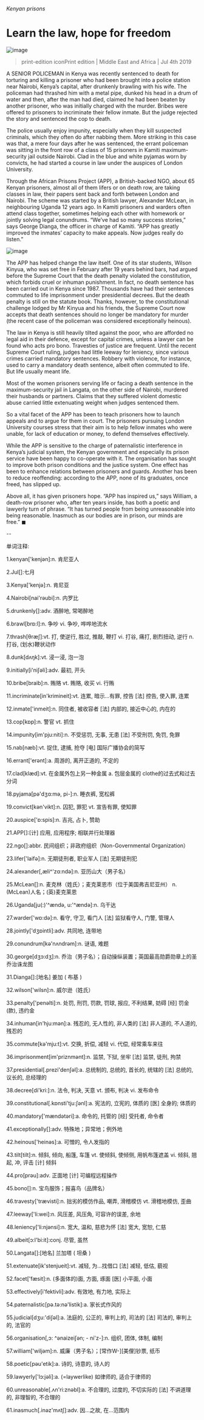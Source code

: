 ###### Kenyan prisons
# Learn the law, hope for freedom 
![image](images/20190706_MAP502.jpg) 
> print-edition iconPrint edition | Middle East and Africa | Jul 4th 2019 
A SENIOR POLICEMAN in Kenya was recently sentenced to death for torturing and killing a prisoner who had been brought into a police station near Nairobi, Kenya’s capital, after drunkenly brawling with his wife. The policeman had thrashed him with a metal pipe, dunked his head in a drum of water and then, after the man had died, claimed he had been beaten by another prisoner, who was initially charged with the murder. Bribes were offered to prisoners to incriminate their fellow inmate. But the judge rejected the story and sentenced the cop to death. 
The police usually enjoy impunity, especially when they kill suspected criminals, which they often do after nabbing them. More striking in this case was that, a mere four days after he was sentenced, the errant policeman was sitting in the front row of a class of 15 prisoners in Kamiti maximum-security jail outside Nairobi. Clad in the blue and white pyjamas worn by convicts, he had started a course in law under the auspices of London University. 
Through the African Prisons Project (APP), a British-backed NGO, about 65 Kenyan prisoners, almost all of them lifers or on death row, are taking classes in law, their papers sent back and forth between London and Nairobi. The scheme was started by a British lawyer, Alexander McLean, in neighbouring Uganda 12 years ago. In Kamiti prisoners and warders often attend class together, sometimes helping each other with homework or jointly solving legal conundrums. “We’ve had so many success stories,” says George Dianga, the officer in charge of Kamiti. “APP has greatly improved the inmates’ capacity to make appeals. Now judges really do listen.” 
![image](images/20190706_MAC362.png) 
The APP has helped change the law itself. One of its star students, Wilson Kinyua, who was set free in February after 19 years behind bars, had argued before the Supreme Court that the death penalty violated the constitution, which forbids cruel or inhuman punishment. In fact, no death sentence has been carried out in Kenya since 1987. Thousands have had their sentences commuted to life imprisonment under presidential decrees. But the death penalty is still on the statute book. Thanks, however, to the constitutional challenge lodged by Mr Kinyua and his friends, the Supreme Court now accepts that death sentences should no longer be mandatory for murder (the recent case of the policeman was considered exceptionally heinous). 
The law in Kenya is still heavily tilted against the poor, who are afforded no legal aid in their defence, except for capital crimes, unless a lawyer can be found who acts pro bono. Travesties of justice are frequent. Until the recent Supreme Court ruling, judges had little leeway for leniency, since various crimes carried mandatory sentences. Robbery with violence, for instance, used to carry a mandatory death sentence, albeit often commuted to life. But life usually meant life. 
Most of the women prisoners serving life or facing a death sentence in the maximum-security jail in Langata, on the other side of Nairobi, murdered their husbands or partners. Claims that they suffered violent domestic abuse carried little extenuating weight when judges sentenced them. 
So a vital facet of the APP has been to teach prisoners how to launch appeals and to argue for them in court. The prisoners pursuing London University courses stress that their aim is to help fellow inmates who were unable, for lack of education or money, to defend themselves effectively. 
While the APP is sensitive to the charge of paternalistic interference in Kenya’s judicial system, the Kenyan government and especially its prison service have been happy to co-operate with it. The organisation has sought to improve both prison conditions and the justice system. One effect has been to enhance relations between prisoners and guards. Another has been to reduce reoffending: according to the APP, none of its graduates, once freed, has slipped up. 
Above all, it has given prisoners hope. “APP has inspired us,” says William, a death-row prisoner who, after ten years inside, has both a poetic and lawyerly turn of phrase. “It has turned people from being unreasonable into being reasonable. Inasmuch as our bodies are in prison, our minds are free.” ◼ 
-- 
 单词注释:
1.kenyan['kenjәn]:n. 肯尼亚人 
2.Jul[]:七月 
3.Kenya['kenjә]:n. 肯尼亚 
4.Nairobi[nai'rәubi]:n. 内罗比 
5.drunkenly[]:adv. 酒醉地, 常喝醉地 
6.brawl[brɒ:l]:n. 争吵 vi. 争吵, 哗哗地流水 
7.thrash[θræʃ]:vt. 打, 使逆行, 胜过, 推敲, 鞭打 vi. 打谷, 痛打, 剧烈扭动, 逆行 n. 打谷, (划水)鞭状动作 
8.dunk[dʌŋk]:vt. 浸一浸, 泡一泡 
9.initially[i'niʃәli]:adv. 最初, 开头 
10.bribe[braib]:n. 贿赂 vt. 贿赂, 收买 vi. 行贿 
11.incriminate[in'krimineit]:vt. 连累, 暗示...有罪, 控告 [法] 控告, 使入罪, 连累 
12.inmate['inmeit]:n. 同住者, 被收容者 [法] 内部的, 接近中心的, 内在的 
13.cop[kɒp]:n. 警官 vt. 抓住 
14.impunity[im'pju:niti]:n. 不受惩罚, 无事, 无患 [法] 不受刑罚, 免罚, 免罪 
15.nab[næb]:vt. 捉住, 逮捕, 抢夺 [电] 国际广播协会的简写 
16.errant['erәnt]:a. 周游的, 离开正道的, 不定的 
17.clad[klæd]:vt. 在金属外包上另一种金属 a. 包层金属的 clothe的过去式和过去分词 
18.pyjama[pә'dʒɑ:mә, pi-]:n. 睡衣裤, 宽松裤 
19.convict[kәn'vikt]:n. 囚犯, 罪犯 vt. 宣告有罪, 使知罪 
20.auspice['ɒ:spis]:n. 吉兆, 占卜, 赞助 
21.APP[]:[计] 应用, 应用程序; 相联并行处理器 
22.ngo[]:abbr. 民间组织；非政府组织（Non-Governmental Organization） 
23.lifer['laifә]:n. 无期徒刑者, 职业军人 [法] 无期徒刑犯 
24.alexander[,æli^'zɑ:ndә]:n. 亚历山大（男子名） 
25.McLean[]:n. 麦克林（姓氏）；麦克莱恩市（位于美国弗吉尼亚州） n. (McLean)人名；(英)麦克莱恩 
26.Uganda[ju(:)'^ændә, u:'^ændә]:n. 乌干达 
27.warder['wɒ:dә]:n. 看守, 守卫, 看门人 [法] 监狱看守人, 门警, 管理人 
28.jointly['dʒɒintli]:adv. 共同地, 连带地 
29.conundrum[kә'nʌndrәm]:n. 谜语, 难题 
30.george[dʒɔ:dʒ]:n. 乔治（男子名）；自动操纵装置；英国最高勋爵勋章上的圣乔治诛龙图 
31.Dianga[]:[地名] 姜加 ( 布基 ) 
32.wilson['wilsn]:n. 威尔逊（姓氏） 
33.penalty['penәlti]:n. 处罚, 刑罚, 罚款, 罚球, 报应, 不利结果, 妨碍 [经] 罚金(款), 违约金 
34.inhuman[in'hju:mәn]:a. 残忍的, 无人性的, 非人类的 [法] 非人道的, 不人道的, 残忍的 
35.commute[kә'mju:t]:vt. 交换, 折偿, 减轻 vi. 代偿, 经常乘车来往 
36.imprisonment[im'priznmәnt]:n. 监禁, 下狱, 坐牢 [法] 监禁, 徒刑, 拘禁 
37.presidential[.prezi'denʃәl]:a. 总统制的, 总统的, 首长的, 统辖的 [法] 总统的, 议长的, 总经理的 
38.decree[di'kri:]:n. 法令, 判决, 天意 vt. 颁布, 判决 vi. 发布命令 
39.constitutional[.kɒnsti'tju:ʃәnl]:a. 宪法的, 立宪的, 体质的 [医] 全身的; 体质的 
40.mandatory['mændәtәri]:a. 命令的, 托管的 [经] 受托者, 命令者 
41.exceptionally[]:adv. 特殊地；异常地；例外地 
42.heinous['heinәs]:a. 可憎的, 令人发指的 
43.tilt[tilt]:n. 倾斜, 倾向, 船篷, 车篷 vt. 使倾斜, 使倾侧, 用帆布篷遮盖 vi. 倾斜, 翘起, 冲, 评击 [计] 倾斜 
44.pro[prәu]:adv. 正面地 [计] 可编程远程操作 
45.bono[]:n. 宝鸟服饰；报喜鸟（品牌名） 
46.travesty['trævisti]:n. 拙劣的模仿作品, 嘲弄, 滑稽模仿 vt. 滑稽地模仿, 歪曲 
47.leeway['li:wei]:n. 风压差, 风压角, 可容许的误差, 余地 
48.leniency['li:njәnsi]:n. 宽大, 温和, 慈悲为怀 [法] 宽大, 宽恕, 仁慈 
49.albeit[ɔ:l'bi:it]:conj. 尽管, 虽然 
50.Langata[]:[地名] 兰加塔 ( 坦桑 ) 
51.extenuate[ik'stenjueit]:vt. 减轻, 为...找借口 [法] 减轻, 低估, 藐视 
52.facet['fæsit]:n. (多面体的)面, 方面, 琢面 [医] 小平面, 小面 
53.effectively[i'fektivli]:adv. 有效地, 有力地, 实际上 
54.paternalistic[pә.tә:nә'listik]:a. 家长式作风的 
55.judicial[dʒu:'diʃәl]:a. 法庭的, 公正的, 审判上的, 司法的 [法] 司法的, 审判上的, 法官的 
56.organisation[,ɔ: ^әnaizeiʃən; - ni'z-]:n. 组织, 团体, 体制, 编制 
57.william['wiljәm]:n. 威廉（男子名）；[常作W-][美俚]钞票, 纸币 
58.poetic[pәu'etik]:a. 诗的, 诗意的, 诗人的 
59.lawyerly['lɔ:jәli]:a. (=laywerlike) 如律师的, 适合于律师的 
60.unreasonable[.ʌn'ri:znәbl]:a. 不合理的, 过度的, 不切实际的 [法] 不讲道理的, 非理智的, 不合理的 
61.inasmuch[.inәz'mʌtʃ]:adv. 因...之故, 在...范围内 
